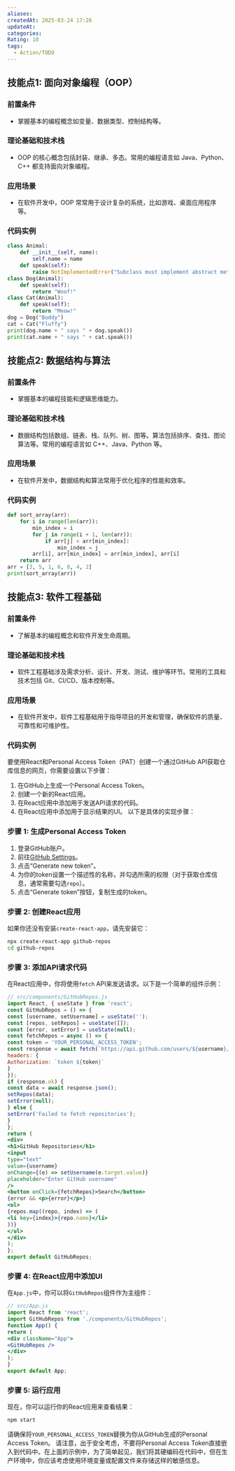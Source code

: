 ```yaml
---
aliases: 
createdAt: 2025-03-24 17:26
updateAt: 
categories: 
Rating: 10
tags:
  - Action/TODO
---
```

## 技能点1: 面向对象编程（OOP）
### 前置条件
- 掌握基本的编程概念如变量、数据类型、控制结构等。
### 理论基础和技术栈
- OOP 的核心概念包括封装、继承、多态。常用的编程语言如 Java、Python、C++ 都支持面向对象编程。
### 应用场景
- 在软件开发中，OOP 常常用于设计复杂的系统，比如游戏、桌面应用程序等。
### 代码实例
```python
class Animal:
    def __init__(self, name):
        self.name = name
    def speak(self):
        raise NotImplementedError("Subclass must implement abstract method")
class Dog(Animal):
    def speak(self):
        return "Woof!"
class Cat(Animal):
    def speak(self):
        return "Meow!"
dog = Dog("Buddy")
cat = Cat("Fluffy")
print(dog.name + " says " + dog.speak())
print(cat.name + " says " + cat.speak())
```
## 技能点2: 数据结构与算法
### 前置条件
- 掌握基本的编程技能和逻辑思维能力。
### 理论基础和技术栈
- 数据结构包括数组、链表、栈、队列、树、图等。算法包括排序、查找、图论算法等。常用的编程语言如 C++、Java、Python 等。
### 应用场景
- 在软件开发中，数据结构和算法常用于优化程序的性能和效率。
### 代码实例
```python
def sort_array(arr):
    for i in range(len(arr)):
        min_index = i
        for j in range(i + 1, len(arr)):
            if arr[j] < arr[min_index]:
                min_index = j
        arr[i], arr[min_index] = arr[min_index], arr[i]
    return arr
arr = [3, 5, 1, 6, 8, 4, 2]
print(sort_array(arr))
```
## 技能点3: 软件工程基础
### 前置条件
- 了解基本的编程概念和软件开发生命周期。
### 理论基础和技术栈
- 软件工程基础涉及需求分析、设计、开发、测试、维护等环节。常用的工具和技术包括 Git、CI/CD、版本控制等。
### 应用场景
- 在软件开发中，软件工程基础用于指导项目的开发和管理，确保软件的质量、可靠性和可维护性。
### 代码实例
要使用React和Personal Access Token（PAT）创建一个通过GitHub API获取仓库信息的网页，你需要设置以下步骤：
1. 在GitHub上生成一个Personal Access Token。
2. 创建一个新的React应用。
3. 在React应用中添加用于发送API请求的代码。
4. 在React应用中添加用于显示结果的UI。
以下是具体的实现步骤：
### 步骤 1: 生成Personal Access Token
1. 登录GitHub账户。
2. 前往[GitHub Settings](https://github.com/settings/tokens)。
3. 点击“Generate new token”。
4. 为你的token设置一个描述性的名称，并勾选所需的权限（对于获取仓库信息，通常需要勾选`repo`）。
5. 点击“Generate token”按钮，复制生成的token。
### 步骤 2: 创建React应用
如果你还没有安装`create-react-app`，请先安装它：
```bash
npx create-react-app github-repos
cd github-repos
```
### 步骤 3: 添加API请求代码
在React应用中，你将使用`fetch` API来发送请求。以下是一个简单的组件示例：
```jsx
// src/components/GitHubRepos.js
import React, { useState } from 'react';
const GitHubRepos = () => {
const [username, setUsername] = useState('');
const [repos, setRepos] = useState([]);
const [error, setError] = useState(null);
const fetchRepos = async () => {
const token = 'YOUR_PERSONAL_ACCESS_TOKEN';
const response = await fetch(`https://api.github.com/users/${username}/repos`, {
headers: {
Authorization: `token ${token}`
}
});
if (response.ok) {
const data = await response.json();
setRepos(data);
setError(null);
} else {
setError('Failed to fetch repositories');
}
};
return (
<div>
<h1>GitHub Repositories</h1>
<input
type="text"
value={username}
onChange={(e) => setUsername(e.target.value)}
placeholder="Enter GitHub username"
/>
<button onClick={fetchRepos}>Search</button>
{error && <p>{error}</p>}
<ul>
{repos.map((repo, index) => (
<li key={index}>{repo.name}</li>
))}
</ul>
</div>
);
};
export default GitHubRepos;
```
### 步骤 4: 在React应用中添加UI
在`App.js`中，你可以将`GitHubRepos`组件作为主组件：
```jsx
// src/App.js
import React from 'react';
import GitHubRepos from './components/GitHubRepos';
function App() {
return (
<div className="App">
<GitHubRepos />
</div>
);
}
export default App;
```
### 步骤 5: 运行应用
现在，你可以运行你的React应用来查看结果：
```bash
npm start
```
请确保将`YOUR_PERSONAL_ACCESS_TOKEN`替换为你从GitHub生成的Personal Access Token。
请注意，出于安全考虑，不要将Personal Access Token直接嵌入到代码中。在上面的示例中，为了简单起见，我们将其硬编码在代码中，但在生产环境中，你应该考虑使用环境变量或配置文件来存储这样的敏感信息。